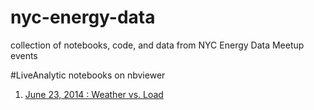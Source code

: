 nyc-energy-data
===============

collection of notebooks, code, and data from NYC Energy Data Meetup events

#LiveAnalytic notebooks on nbviewer
1. [June 23, 2014 : Weather vs. Load](http://nbviewer.ipython.org/github/dkanoafry/nyc-energy-data/blob/master/20140623-LiveAnalytic-Weather-vs-Load.ipynb)

